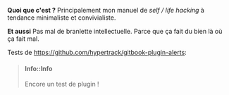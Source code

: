 **Quoi que c'est ?** 
Principalement mon manuel de _self / life hacking_ à tendance minimaliste et convivialiste.

**Et aussi**
Pas mal de branlette intellectuelle. Parce que ça fait du bien là où ça fait mal.

Tests de https://github.com/hypertrack/gitbook-plugin-alerts:

> #### Info::Info
>
> Encore un test de plugin !





